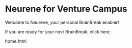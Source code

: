 # Neurene for Venture Campus

Welcome to Neurene, your personal BrainBreak enabler!

If you are ready for your next BrainBreak, click here: 

home.html

